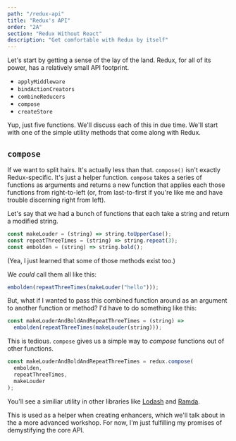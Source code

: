 ```yaml
---
path: "/redux-api"
title: "Redux's API"
order: "2A"
section: "Redux Without React"
description: "Get comfortable with Redux by itself"
---
```


Let's start by getting a sense of the lay of the land. Redux, for all of its power, has a relatively small API footprint.

- `applyMiddleware`
- `bindActionCreators`
- `combineReducers`
- `compose`
- `createStore`

Yup, just five functions. We'll discuss each of this in due time. We'll start with one of the simple utility methods that come along with Redux.

## `compose`

If we want to split hairs. It's actually less than that. `compose()` isn't exactly Redux-specific. It's just a helper function. `compose` takes a series of functions as arguments and returns a new function that applies each those functions from right-to-left (or, from last-to-first if you're like me and have trouble discerning right from left).

Let's say that we had a bunch of functions that each take a string and return a modified string.

```js
const makeLouder = (string) => string.toUpperCase();
const repeatThreeTimes = (string) => string.repeat(3);
const embolden = (string) => string.bold();
```

(Yea, I just learned that some of those methods exist too.)

We _could_ call them all like this:

```js
embolden(repeatThreeTimes(makeLouder("hello")));
```

But, what if I wanted to pass this combined function around as an argument to another function or method? I'd have to do something like this:

```js
const makeLouderAndBoldAndRepeatThreeTimes = (string) =>
  embolden(repeatThreeTimes(makeLouder(string)));
```

This is tedious. `compose` gives us a simple way to _compose_ functions out of other functions.

```ts
const makeLouderAndBoldAndRepeatThreeTimes = redux.compose(
  embolden,
  repeatThreeTimes,
  makeLouder
);
```

You'll see a similiar utility in other libraries like [Lodash](https://lodash.com/docs/4.17.15#flow) and [Ramda](https://ramdajs.com/docs/#compose).

This is used as a helper when creating enhancers, which we'll talk about in the a more advanced workshop. For now, I'm just fulfilling my promises of demystifying the core API.
